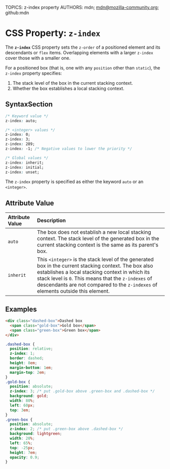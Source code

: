TOPICS: z-index property
AUTHORS: mdn; mdn@mozilla-community.org; github:mdn

# CSS Property: `z-index`

The **`z-index`** CSS property sets the `z-order` of a positioned element and its descendants or `flex`
items. Overlapping elements with a larger `z-index` cover those with a smaller one.

For a positioned box (that is, one with any `position` other than `static`), the `z-index` property specifies:

1. The stack level of the box in the current stacking context.
1. Whether the box establishes a local stacking context.

## SyntaxSection

```css
/* Keyword value */
z-index: auto;

/* <integer> values */
z-index: 0;
z-index: 3;
z-index: 289;
z-index: -1; /* Negative values to lower the priority */

/* Global values */
z-index: inherit;
z-index: initial;
z-index: unset;
```

The `z-index` property is specified as either the keyword `auto` or an `<integer>`.

## Attribute Value

| Attribute Value | Description |
| :--- | :--- |
| `auto` | The box does not establish a new local stacking context. The stack level of the generated box in the current stacking context is the same as its parent's box. |
| `inherit` | This `<integer>` is the stack level of the generated box in the current stacking context. The box also establishes a local stacking context in which its stack level is `0`. This means that the `z-indexes` of descendants are not compared to the `z-indexes` of elements outside this element. |

## Examples

```html
<div class="dashed-box">Dashed box
  <span class="gold-box">Gold box</span>
  <span class="green-box">Green box</span>
</div>
```

```css
.dashed-box {
  position: relative;
  z-index: 1;
  border: dashed;
  height: 8em;
  margin-bottom: 1em;
  margin-top: 2em;
}
.gold-box {
  position: absolute;
  z-index: 3; /* put .gold-box above .green-box and .dashed-box */
  background: gold;
  width: 80%;
  left: 60px;
  top: 3em;
}
.green-box {
  position: absolute;
  z-index: 2; /* put .green-box above .dashed-box */
  background: lightgreen;
  width: 20%;
  left: 65%;
  top: -25px;
  height: 7em;
  opacity: 0.9;
}
```
